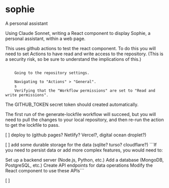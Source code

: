 # sophie
A personal assistant

Using Claude Sonnet, writing a React component to display Sophie, a personal assistant, within a web page.

This uses github actions to test the react component. To do this you will need to set Actions to have read and write access to the repository. (This is a security risk, so be sure to understand the implications of this.)

```

    Going to the repository settings.

    Navigating to "Actions" > "General".
    s
    Verifying that the "Workflow permissions" are set to "Read and write permissions".
```

The GITHUB_TOKEN secret token should created automatically. 

The first run of the generate-lockfile workflow will succeed, but you will need to pull the changes to your local repository, and then re-run the action to get the lockfile to pass.



[ ] deploy to (github pages? Netlify? Vercel?, digital ocean droplet?)

[ ] add some durable storage for the data (sqlite? turso? cloudflare?) ```If you need to persist data or add more complex features, you would need to:

Set up a backend server (Node.js, Python, etc.)
Add a database (MongoDB, PostgreSQL, etc.)
Create API endpoints for data operations
Modify the React component to use these APIs```

[ ] 